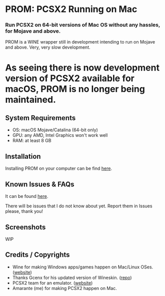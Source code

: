 # PROM: PCSX2 Running on Mac
### Run PCSX2 on 64-bit versions of Mac OS without any hassles, for Mojave and above.

PROM is a WINE wrapper still in development intending to run on Mojave and above. Very, very slow development.

# As seeing there is now development version of PCSX2 available for macOS, PROM is no longer being maintained.

## System Requirements

- OS: macOS Mojave/Catalina (64-bit only)
- GPU: any AMD, Intel Graphics won't work well
- RAM: at least 8 GB

## Installation
Installing PROM on your computer can be find [here](https://github.com/firelad97/PROM-PCSX2-Running-on-Mac/wiki/Installing-&-Updating).

## Known Issues & FAQs

It can be found [here](https://github.com/firelad97/PROM-PCSX2-Running-on-Mac/wiki/Known-Issues-&-FAQs).

There will be issues that I do not know about yet. Report them in Issues please, thank you!

## Screenshots
WIP

## Credits / Copyrights
- Wine for making Windows apps/games happen on Mac/Linux OSes. ([website](https://www.winehq.org/))
- Thanks Gcenx for his updated version of Wineskin. ([repo](https://github.com/Gcenx/WineskinServer))
- PCSX2 team for an emulator. ([website](https://pcsx2.net/))
- Amarante (me) for making PCSX2 happen on Mac.
